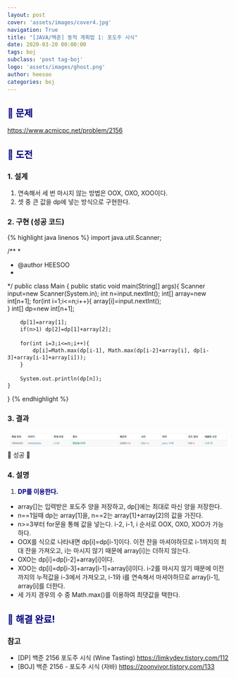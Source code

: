 ```yaml
---
layout: post
cover: 'assets/images/cover4.jpg'
navigation: True
title: "[JAVA/백준] 동적 계획법 1: 포도주 시식"
date: 2020-03-20 00:00:00
tags: boj
subclass: 'post tag-boj'
logo: 'assets/images/ghost.png'
author: heesoo
categories: boj
---
```

## <span style="color:navy">👀 문제</span>
<https://www.acmicpc.net/problem/2156>

## <span style="color:navy">👊 도전</span>

### 1. 설계
1. 연속해서 세 번 마시지 않는 방법은 OOX, OXO, XOO이다.
2. 셋 중 큰 값을 dp에 넣는 방식으로 구현한다.

### 2. 구현 (성공 코드)
{% highlight java linenos %}
import java.util.Scanner;

/**
 * 
 * @author HEESOO
 *
 */
public class Main {
	public static void main(String[] args){
		Scanner input=new Scanner(System.in);
		int n=input.nextInt();
		int[] array=new int[n+1];
		for(int i=1;i<=n;i++){
			array[i]=input.nextInt();			
		}
		int[] dp=new int[n+1];
		
		dp[1]=array[1];
		if(n>1) dp[2]=dp[1]+array[2];
		
		for(int i=3;i<=n;i++){
			dp[i]=Math.max(dp[i-1], Math.max(dp[i-2]+array[i], dp[i-3]+array[i-1]+array[i]));
		}
		
		System.out.println(dp[n]);
	}
}
 {% endhighlight %}

### 3. 결과
![실행결과](./assets/images/200320_1.PNG)
🤟 성공 🤟  

### 4. 설명
1. **<span style="color:navy">DP를 이용한다.</span>**
- array[]는 입력받은 포도주 양을 저장하고, dp[]에는 최대로 마신 양을 저장한다.
- n==1일때 dp는  array[1]을, n==2는 array[1]+array[2]의 값을 가진다.
- n>=3부터 for문을 통해 값을 넣는다. i-2, i-1, i 순서로 OOX, OXO, XOO가 가능하다. 
- OOX를 식으로 나타내면 dp[i]=dp[i-1]이다. 이전 잔을 마셔야하므로 i-1까지의 최대 잔을 가져오고, i는 마시지 않기 때문에 array[i]는 더하지 않는다.
- OXO는 dp[i]=dp[i-2]+array[i]이다.
- XOO는 dp[i]=dp[i-3]+array[i-1]+array[i]이다. i-2를 마시지 않기 때문에 이전까지의 누적값을 i-3에서 가져오고, i-1와 i를 연속해서 마셔야하므로 array[i-1], array[i]를 더한다.
- 세 가지 경우의 수 중 Math.max()를 이용하여 최댓값을 택한다.

## <span style="color:navy">👏 해결 완료!</span>

### 참고
- [DP] 백준 2156 포도주 시식 (Wine Tasting) <https://limkydev.tistory.com/112>
- [BOJ] 백준 2156 - 포도주 시식 (자바) <https://zoonvivor.tistory.com/133>
